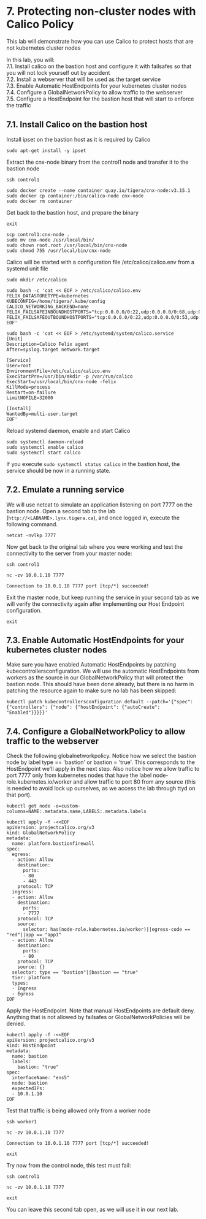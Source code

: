 # 7. Protecting non-cluster nodes with Calico Policy

This lab will demonstrate how you can use Calico to protect hosts that are not kubernetes cluster nodes

In this lab, you will: \
7.1. Install calico on the bastion host and configure it with failsafes so that you will not lock yourself out by accident\
7.2. Install a webserver that will be used as the target service \
7.3. Enable Automatic HostEndpoints for your kubernetes cluster nodes \
7.4. Configure a GlobalNetworkPolicy to allow traffic to the webserver \
7.5. Configure a HostEndpoint for the bastion host that will start to enforce the traffic

## 7.1. Install Calico on the bastion host

Install ipset on the bastion host as it is required by Calico 

```
sudo apt-get install -y ipset
```

Extract the cnx-node binary from the control1 node and transfer it to the bastion node

```
ssh control1
```
```
sudo docker create --name container quay.io/tigera/cnx-node:v3.15.1
sudo docker cp container:/bin/calico-node cnx-node
sudo docker rm container
```

Get back to the bastion host, and prepare the binary

```
exit
```
```
scp control1:cnx-node .
sudo mv cnx-node /usr/local/bin/
sudo chown root.root /usr/local/bin/cnx-node
sudo chmod 755 /usr/local/bin/cnx-node
```

Calico will be started with a configuration file /etc/calico/calico.env from a systemd unit file

```
sudo mkdir /etc/calico
```
```
sudo bash -c 'cat << EOF > /etc/calico/calico.env      
FELIX_DATASTORETYPE=kubernetes
KUBECONFIG=/home/tigera/.kube/config
CALICO_NETWORKING_BACKEND=none
FELIX_FAILSAFEINBOUNDHOSTPORTS="tcp:0.0.0.0/0:22,udp:0.0.0.0/0:68,udp:0.0.0.0/0:53,tcp:0.0.0.0/0:179"
FELIX_FAILSAFEOUTBOUNDHOSTPORTS="tcp:0.0.0.0/0:22,udp:0.0.0.0/0:53,udp:0.0.0.0/0:67,tcp:0.0.0.0/0:179,tcp:0.0.0.0/0:6443"
EOF'
```
```
sudo bash -c 'cat << EOF > /etc/systemd/system/calico.service
[Unit]
Description=Calico Felix agent
After=syslog.target network.target

[Service]
User=root
EnvironmentFile=/etc/calico/calico.env
ExecStartPre=/usr/bin/mkdir -p /var/run/calico
ExecStart=/usr/local/bin/cnx-node -felix
KillMode=process
Restart=on-failure
LimitNOFILE=32000

[Install]
WantedBy=multi-user.target
EOF'
```

Reload systemd daemon, enable and start Calico

```
sudo systemctl daemon-reload
sudo systemctl enable calico
sudo systemctl start calico
```

If you execute `sudo systemctl status calico` in the bastion host, the service should be now in a running state.

## 7.2. Emulate a running service

We will use netcat to simulate an application listening on port 7777 on the bastion node. Open a second tab to the lab (`http://<LABNAME>.lynx.tigera.ca`), and once logged in, execute the following command.

```
netcat -nvlkp 7777
```

Now get back to the original tab where you were working and test the connectivity to the server from your master node:

```
ssh control1
```
```
nc -zv 10.0.1.10 7777
```
```
Connection to 10.0.1.10 7777 port [tcp/*] succeeded!
```

Exit the master node, but keep running the service in your second tab as we will verify the connectivity again after implementing our Host Endpoint configuration.

```
exit
```

## 7.3. Enable Automatic HostEndpoints for your kubernetes cluster nodes

Make sure you have enabled Automatic HostEndpoints by patching kubecontrollersconfiguration. 
We will use the automatic HostEndpoints from workers as the source in our GlobalNetworkPolicy that will protect the bastion node. This should have been done already, but there is no harm in patching the resource again to make sure no lab has been skipped:

```
kubectl patch kubecontrollersconfiguration default --patch='{"spec": {"controllers": {"node": {"hostEndpoint": {"autoCreate": "Enabled"}}}}}'
```

## 7.4. Configure a GlobalNetworkPolicy to allow traffic to the webserver

Check the following globalnetworkpolicy. Notice how we select the bastion node by label type == 'bastion' or bastion = 'true'. This corresponds to the HostEndpoint we'll apply in the next step. Also notice how we allow traffic to port 7777 only from kubernetes nodes that have the label node-role.kubernetes.io/worker and allow traffic to port 80 from any source (this is needed to avoid lock up ourselves, as we access the lab through ttyd on that port).

```
kubectl get node -o=custom-columns=NAME:.metadata.name,LABELS:.metadata.labels
```
```
kubectl apply -f -<<EOF
apiVersion: projectcalico.org/v3
kind: GlobalNetworkPolicy
metadata:
  name: platform.bastionfirewall
spec:
  egress:
  - action: Allow
    destination:
      ports:
      - 80
      - 443
    protocol: TCP
  ingress:
  - action: Allow
    destination:
      ports:
      - 7777
    protocol: TCP
    source:
      selector: has(node-role.kubernetes.io/worker)||egress-code == "red"||app == "app1"
  - action: Allow
    destination:
      ports:
      - 80
    protocol: TCP
    source: {}
  selector: type == "bastion"||bastion == "true"
  tier: platform
  types:
  - Ingress
  - Egress
EOF
```


Apply the HostEndpoint. Note that manual HostEndpoints are default deny. Anything that is not allowed by failsafes or GlobalNetworkPolicies will be denied.

```
kubectl apply -f -<<EOF
apiVersion: projectcalico.org/v3
kind: HostEndpoint
metadata:
  name: bastion
  labels:
    bastion: "true"
spec:
  interfaceName: "ens5"
  node: bastion
  expectedIPs:
  - 10.0.1.10
EOF
```

Test that traffic is being allowed only from a worker node

```
ssh worker1
```
```
nc -zv 10.0.1.10 7777
```
```
Connection to 10.0.1.10 7777 port [tcp/*] succeeded!
```
```
exit
```

Try now from the control node, this test must fail:

```
ssh control1
```
```
nc -zv 10.0.1.10 7777
```
```
exit
```

You can leave this second tab open, as we will use it in our next lab.

